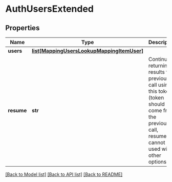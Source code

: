 # AuthUsersExtended

## Properties
Name | Type | Description | Notes
------------ | ------------- | ------------- | -------------
**users** | [**list[MappingUsersLookupMappingItemUser]**](MappingUsersLookupMappingItemUser.md) |  | [optional] 
**resume** | **str** | Continue returning results from previous call using this token (token should come from the previous call, resume cannot be used with other options). | [optional] 

[[Back to Model list]](../README.md#documentation-for-models) [[Back to API list]](../README.md#documentation-for-api-endpoints) [[Back to README]](../README.md)


